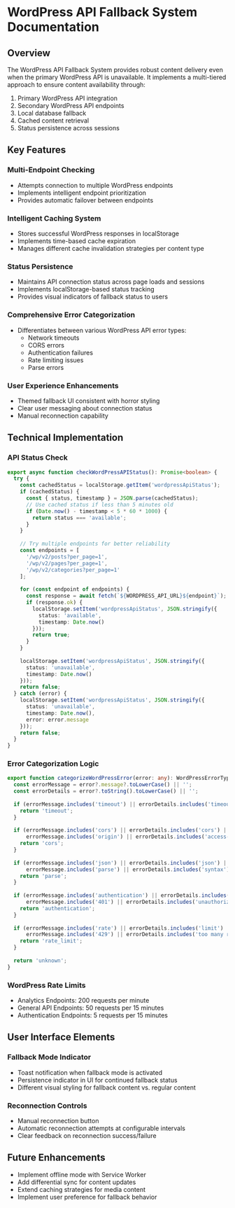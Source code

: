 # WordPress API Fallback System Documentation

## Overview
The WordPress API Fallback System provides robust content delivery even when the primary WordPress API is unavailable. It implements a multi-tiered approach to ensure content availability through:

1. Primary WordPress API integration
2. Secondary WordPress API endpoints
3. Local database fallback
4. Cached content retrieval
5. Status persistence across sessions

## Key Features

### Multi-Endpoint Checking
- Attempts connection to multiple WordPress endpoints
- Implements intelligent endpoint prioritization
- Provides automatic failover between endpoints

### Intelligent Caching System
- Stores successful WordPress responses in localStorage
- Implements time-based cache expiration
- Manages different cache invalidation strategies per content type

### Status Persistence
- Maintains API connection status across page loads and sessions
- Implements localStorage-based status tracking
- Provides visual indicators of fallback status to users

### Comprehensive Error Categorization
- Differentiates between various WordPress API error types:
  - Network timeouts
  - CORS errors
  - Authentication failures
  - Rate limiting issues
  - Parse errors

### User Experience Enhancements
- Themed fallback UI consistent with horror styling
- Clear user messaging about connection status
- Manual reconnection capability

## Technical Implementation

### API Status Check
```typescript
export async function checkWordPressAPIStatus(): Promise<boolean> {
  try {
    const cachedStatus = localStorage.getItem('wordpressApiStatus');
    if (cachedStatus) {
      const { status, timestamp } = JSON.parse(cachedStatus);
      // Use cached status if less than 5 minutes old
      if (Date.now() - timestamp < 5 * 60 * 1000) {
        return status === 'available';
      }
    }
    
    // Try multiple endpoints for better reliability
    const endpoints = [
      '/wp/v2/posts?per_page=1',
      '/wp/v2/pages?per_page=1',
      '/wp/v2/categories?per_page=1'
    ];
    
    for (const endpoint of endpoints) {
      const response = await fetch(`${WORDPRESS_API_URL}${endpoint}`);
      if (response.ok) {
        localStorage.setItem('wordpressApiStatus', JSON.stringify({
          status: 'available',
          timestamp: Date.now()
        }));
        return true;
      }
    }
    
    localStorage.setItem('wordpressApiStatus', JSON.stringify({
      status: 'unavailable',
      timestamp: Date.now()
    }));
    return false;
  } catch (error) {
    localStorage.setItem('wordpressApiStatus', JSON.stringify({
      status: 'unavailable',
      timestamp: Date.now(),
      error: error.message
    }));
    return false;
  }
}
```

### Error Categorization Logic
```typescript
export function categorizeWordPressError(error: any): WordPressErrorType {
  const errorMessage = error?.message?.toLowerCase() || '';
  const errorDetails = error?.toString().toLowerCase() || '';
  
  if (errorMessage.includes('timeout') || errorDetails.includes('timeout')) {
    return 'timeout';
  }
  
  if (errorMessage.includes('cors') || errorDetails.includes('cors') || 
      errorMessage.includes('origin') || errorDetails.includes('access-control')) {
    return 'cors';
  }
  
  if (errorMessage.includes('json') || errorDetails.includes('json') || 
      errorMessage.includes('parse') || errorDetails.includes('syntax')) {
    return 'parse';
  }
  
  if (errorMessage.includes('authentication') || errorDetails.includes('auth') ||
      errorMessage.includes('401') || errorDetails.includes('unauthorized')) {
    return 'authentication';
  }
  
  if (errorMessage.includes('rate') || errorDetails.includes('limit') ||
      errorMessage.includes('429') || errorDetails.includes('too many requests')) {
    return 'rate_limit';
  }
  
  return 'unknown';
}
```

### WordPress Rate Limits
- Analytics Endpoints: 200 requests per minute
- General API Endpoints: 50 requests per 15 minutes
- Authentication Endpoints: 5 requests per 15 minutes

## User Interface Elements

### Fallback Mode Indicator
- Toast notification when fallback mode is activated
- Persistence indicator in UI for continued fallback status
- Different visual styling for fallback content vs. regular content

### Reconnection Controls
- Manual reconnection button
- Automatic reconnection attempts at configurable intervals
- Clear feedback on reconnection success/failure

## Future Enhancements
- Implement offline mode with Service Worker
- Add differential sync for content updates
- Extend caching strategies for media content
- Implement user preference for fallback behavior